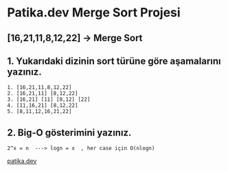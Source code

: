 # Patika.dev Merge Sort Projesi

## [16,21,11,8,12,22] -> Merge Sort

## 1. Yukarıdaki dizinin sort türüne göre aşamalarını yazınız. 

```
1. [16,21,11,8,12,22]
2. [16,21,11] [8,12,22]
3. [16,21] [11] [8,12] [22]
4. [11,16,21] [8,12,22]
5. [8,11,12,16,21,22]
```
## 2. Big-O gösterimini yazınız.

````
2^x = n  ---> logn = x  , her case için O(nlogn)
````
[patika.dev](https://www.patika.dev/)
